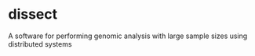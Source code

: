 # dissect
 A software for performing genomic analysis with large sample sizes using distributed systems
